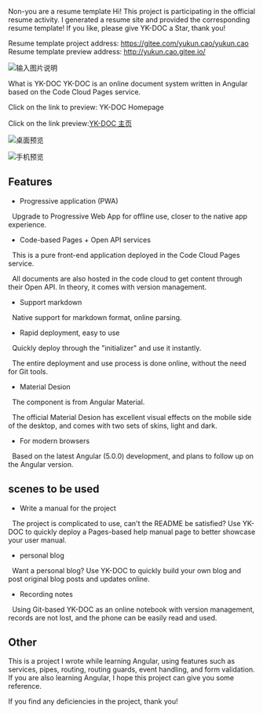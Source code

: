 Non-you are a resume template
Hi! This project is participating in the official resume activity. I generated a resume site and provided the corresponding resume template! If you like, please give YK-DOC a Star, thank you!

Resume template project address: https://gitee.com/yukun.cao/yukun.cao
Resume template preview address: http://yukun.cao.gitee.io/

![输入图片说明](https://gitee.com/uploads/images/2018/0114/144008_7d55df67_585591.png "屏幕截图.png")


What is YK-DOC
YK-DOC is an online document system written in Angular based on the Code Cloud Pages service.

Click on the link to preview: YK-DOC Homepage

Click on the link preview:[YK-DOC 主页](https://yorkecao.gitee.io/)

![桌面预览](https://gitee.com/uploads/images/2017/1109/173304_66e48dcd_585591.png "桌面预览.png")

![手机预览](https://gitee.com/uploads/images/2017/1109/173328_364372be_585591.jpeg "手机预览.jpg")
## Features

- Progressive application (PWA)

  Upgrade to Progressive Web App for offline use, closer to the native app experience.

- Code-based Pages + Open API services

  This is a pure front-end application deployed in the Code Cloud Pages service.

  All documents are also hosted in the code cloud to get content through their Open API. In theory, it comes with version management.

- Support markdown

  Native support for markdown format, online parsing.

- Rapid deployment, easy to use

  Quickly deploy through the "initializer" and use it instantly.

  The entire deployment and use process is done online, without the need for Git tools.

- Material Desion

  The component is from Angular Material.

  The official Material Desion has excellent visual effects on the mobile side of the desktop, and comes with two sets of skins, light and dark.

- For modern browsers

  Based on the latest Angular (5.0.0) development, and plans to follow up on the Angular version.




## scenes to be used

- Write a manual for the project

  The project is complicated to use, can't the README be satisfied? Use YK-DOC to quickly deploy a Pages-based help manual page to better showcase your user manual.

- personal blog

  Want a personal blog? Use YK-DOC to quickly build your own blog and post original blog posts and updates online.

- Recording notes

  Using Git-based YK-DOC as an online notebook with version management, records are not lost, and the phone can be easily read and used.




## Other

This is a project I wrote while learning Angular, using features such as services, pipes, routing, routing guards, event handling, and form validation. If you are also learning Angular, I hope this project can give you some reference.

If you find any deficiencies in the project, thank you!